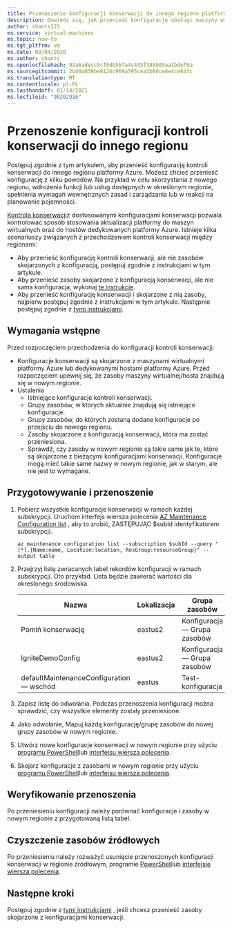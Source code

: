 ```yaml
---
title: Przenoszenie konfiguracji konserwacji do innego regionu platformy Azure
description: Dowiedz się, jak przenieść konfigurację obsługi maszyny wirtualnej do innego regionu platformy Azure
author: shants123
ms.service: virtual-machines
ms.topic: how-to
ms.tgt_pltfrm: vm
ms.date: 03/04/2020
ms.author: shants
ms.openlocfilehash: 91a6adecc9cf0db56fa4c433f388b05aa1bdef6a
ms.sourcegitcommit: 2bd0a039be8126c969a795cea3b60ce8e4ce64fc
ms.translationtype: MT
ms.contentlocale: pl-PL
ms.lasthandoff: 01/14/2021
ms.locfileid: "98202916"
---
```

# <a name="move-a-maintenance-control-configuration-to-another-region"></a>Przenoszenie konfiguracji kontroli konserwacji do innego regionu

Postępuj zgodnie z tym artykułem, aby przenieść konfigurację kontroli konserwacji do innego regionu platformy Azure. Możesz chcieć przenieść konfigurację z kilku powodów. Na przykład w celu skorzystania z nowego regionu, wdrożenia funkcji lub usług dostępnych w określonym regionie, spełnienia wymagań wewnętrznych zasad i zarządzania lub w reakcji na planowanie pojemności.

[Kontrola konserwacji](maintenance-control.md)z dostosowanymi konfiguracjami konserwacji pozwala kontrolować sposób stosowania aktualizacji platformy do maszyn wirtualnych oraz do hostów dedykowanych platformy Azure. Istnieje kilka scenariuszy związanych z przechodzeniem kontroli konserwacji między regionami:

- Aby przenieść konfigurację kontroli konserwacji, ale nie zasobów skojarzonych z konfiguracją, postępuj zgodnie z instrukcjami w tym artykule.
- Aby przenieść zasoby skojarzone z konfiguracją konserwacji, ale nie sama konfiguracja, wykonaj [te instrukcje](move-region-maintenance-configuration-resources.md).
- Aby przenieść konfigurację konserwacji i skojarzone z nią zasoby, najpierw postępuj zgodnie z instrukcjami w tym artykule. Następnie postępuj zgodnie z [tymi instrukcjami](move-region-maintenance-configuration-resources.md).

## <a name="prerequisites"></a>Wymagania wstępne

Przed rozpoczęciem przechodzenia do konfiguracji kontroli konserwacji:

- Konfiguracje konserwacji są skojarzone z maszynami wirtualnymi platformy Azure lub dedykowanymi hostami platformy Azure. Przed rozpoczęciem upewnij się, że zasoby maszyny wirtualnej/hosta znajdują się w nowym regionie.
- Ustalenia 
    - Istniejące konfiguracje kontroli konserwacji.
    - Grupy zasobów, w których aktualnie znajdują się istniejące konfiguracje. 
    - Grupy zasobów, do których zostaną dodane konfiguracje po przejściu do nowego regionu. 
    - Zasoby skojarzone z konfiguracją konserwacji, która ma zostać przeniesiona.
    - Sprawdź, czy zasoby w nowym regionie są takie same jak te, które są skojarzone z bieżącymi konfiguracjami konserwacji. Konfiguracje mogą mieć takie same nazwy w nowym regionie, jak w starym, ale nie jest to wymagane.

## <a name="prepare-and-move"></a>Przygotowywanie i przenoszenie 

1. Pobierz wszystkie konfiguracje konserwacji w ramach każdej subskrypcji. Uruchom interfejs wiersza polecenia [AZ Maintenance Configuration list](/cli/azure/ext/maintenance/maintenance/configuration#ext-maintenance-az-maintenance-configuration-list) , aby to zrobić, ZASTĘPUJĄC $subId identyfikatorem subskrypcji.

    ```
    az maintenance configuration list --subscription $subId --query "[*].{Name:name, Location:location, ResGroup:resourceGroup}" --output table
    ```
2. Przejrzyj listę zwracanych tabel rekordów konfiguracji w ramach subskrypcji. Oto przykład. Lista będzie zawierać wartości dla określonego środowiska.

    **Nazwa** | **Lokalizacja** | **Grupa zasobów**
    --- | --- | ---
    Pomiń konserwację | eastus2 | Konfiguracja — Grupa zasobów
    IgniteDemoConfig | eastus2 | Konfiguracja — Grupa zasobów
    defaultMaintenanceConfiguration — wschód | eastus | Test-konfiguracja
    

3. Zapisz listę do odwołania. Podczas przenoszenia konfiguracji można sprawdzić, czy wszystkie elementy zostały przeniesione.
4. Jako odwołanie, Mapuj każdą konfigurację/grupę zasobów do nowej grupy zasobów w nowym regionie.
5. Utwórz nowe konfiguracje konserwacji w nowym regionie przy użyciu [programu PowerShell](../virtual-machines/maintenance-control-powershell.md#create-a-maintenance-configuration)lub [interfejsu wiersza polecenia](../virtual-machines/maintenance-control-cli.md#create-a-maintenance-configuration).
6. Skojarz konfiguracje z zasobami w nowym regionie przy użyciu [programu PowerShell](../virtual-machines/maintenance-control-powershell.md#assign-the-configuration)lub [interfejsu wiersza polecenia](../virtual-machines/maintenance-control-cli.md#assign-the-configuration).


## <a name="verify-the-move"></a>Weryfikowanie przenoszenia

Po przeniesieniu konfiguracji należy porównać konfiguracje i zasoby w nowym regionie z przygotowaną listą tabel.


## <a name="clean-up-source-resources"></a>Czyszczenie zasobów źródłowych

Po przeniesieniu należy rozważyć usunięcie przenoszonych konfiguracji konserwacji w regionie źródłowym, programie [PowerShell](../virtual-machines/maintenance-control-powershell.md#remove-a-maintenance-configuration)lub [interfejsie wiersza polecenia](../virtual-machines/maintenance-control-cli.md#delete-a-maintenance-configuration).


## <a name="next-steps"></a>Następne kroki

Postępuj zgodnie z [tymi instrukcjami](move-region-maintenance-configuration-resources.md) , jeśli chcesz przenieść zasoby skojarzone z konfiguracjami konserwacji. 
